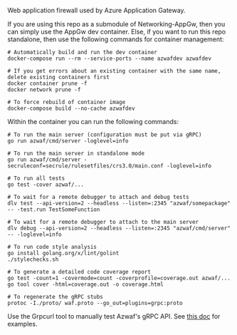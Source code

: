 Web application firewall used by Azure Application Gateway.

If you are using this repo as a submodule of Networking-AppGw, then you can
simply use the AppGw dev container. Else, if you want to run this repo
standalone, then use the following commands for container management:
```
# Automatically build and run the dev container
docker-compose run --rm --service-ports --name azwafdev azwafdev

# If you get errors about an existing container with the same name, delete existing containers first
docker container prune -f
docker network prune -f

# To force rebuild of container image
docker-compose build --no-cache azwafdev
```

Within the container you can run the following commands:
```
# To run the main server (configuration must be put via gRPC)
go run azwaf/cmd/server -loglevel=info

# To run the main server in standalone mode
go run azwaf/cmd/server -secruleconf=secrule/rulesetfiles/crs3.0/main.conf -loglevel=info

# To run all tests
go test -cover azwaf/...

# To wait for a remote debugger to attach and debug tests
dlv test --api-version=2 --headless --listen=:2345 "azwaf/somepackage" -- -test.run TestSomeFunction

# To wait for a remote debugger to attach to the main server
dlv debug --api-version=2 --headless --listen=:2345 "azwaf/cmd/server" -- -loglevel=info

# To run code style analysis
go install golang.org/x/lint/golint
./stylechecks.sh

# To generate a detailed code coverage report
go test -count=1 -covermode=count -coverprofile=coverage.out azwaf/...
go tool cover -html=coverage.out -o coverage.html

# To regenerate the gRPC stubs
protoc -I./proto/ waf.proto --go_out=plugins=grpc:proto
```

Use the Grpcurl tool to manually test Azwaf's gRPC API. See [this doc](docs/grpcurl.md) for examples.

